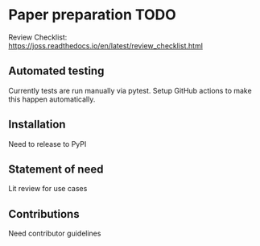 # Paper preparation TODO

Review Checklist: https://joss.readthedocs.io/en/latest/review_checklist.html

## Automated testing

Currently tests are run manually via pytest. Setup GitHub actions to make this happen automatically. 

## Installation

Need to release to PyPI

## Statement of need

Lit review for use cases

## Contributions

Need contributor guidelines
